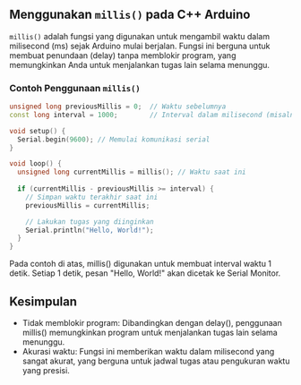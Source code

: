 ## Menggunakan `millis()` pada C++ Arduino

`millis()` adalah fungsi yang digunakan untuk mengambil waktu dalam milisecond (ms) sejak Arduino mulai berjalan. Fungsi ini berguna untuk membuat penundaan (delay) tanpa memblokir program, yang memungkinkan Anda untuk menjalankan tugas lain selama menunggu.

### Contoh Penggunaan `millis()`

```cpp
unsigned long previousMillis = 0;  // Waktu sebelumnya
const long interval = 1000;        // Interval dalam milisecond (misalnya, 1000ms = 1 detik)

void setup() {
  Serial.begin(9600); // Memulai komunikasi serial
}

void loop() {
  unsigned long currentMillis = millis(); // Waktu saat ini
  
  if (currentMillis - previousMillis >= interval) {
    // Simpan waktu terakhir saat ini
    previousMillis = currentMillis;

    // Lakukan tugas yang diinginkan
    Serial.println("Hello, World!");
  }
}
```

Pada contoh di atas, millis() digunakan untuk membuat interval waktu 1 detik. Setiap 1 detik, pesan "Hello, World!" akan dicetak ke Serial Monitor.

## Kesimpulan

- Tidak memblokir program: Dibandingkan dengan delay(), penggunaan millis() memungkinkan program untuk menjalankan tugas lain selama menunggu.
- Akurasi waktu: Fungsi ini memberikan waktu dalam milisecond yang sangat akurat, yang berguna untuk jadwal tugas atau pengukuran waktu yang presisi.
